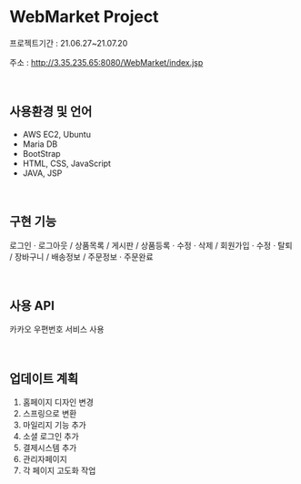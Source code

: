 # WebMarket Project
프로젝트기간 : 21.06.27~21.07.20

주소 : http://3.35.235.65:8080/WebMarket/index.jsp

<br>

## 사용환경 및 언어

- AWS EC2, Ubuntu
- Maria DB
- BootStrap
- HTML, CSS, JavaScript
- JAVA, JSP

<br>

## 구현 기능

로그인 · 로그아웃 / 상품목록 / 게시판 / 상품등록 · 수정 · 삭제 / 회원가입 · 수정 · 탈퇴 / 장바구니 / 배송정보 / 주문정보 · 주문완료

<br>

## 사용 API

카카오 우편번호 서비스 사용

<br>

## 업데이트 계획

1. 홈페이지 디자인 변경
2. 스프링으로 변환
3. 마일리지 기능 추가
4. 소셜 로그인 추가
5. 결제시스템 추가
6. 관리자페이지
7. 각 페이지 고도화 작업
